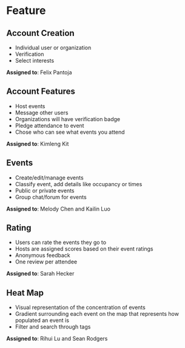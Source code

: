 # Feature

## Account Creation
- Individual user or organization
- Verification
- Select interests

**Assigned to**: Felix Pantoja

## Account Features
- Host events
- Message other users
- Organizations will have verification badge
- Pledge attendance to event
- Chose who can see what events you attend

**Assigned to**: Kimleng Kit

## Events
- Create/edit/manage events
- Classify event, add details like occupancy or times
- Public or private events
- Group chat/forum for events

**Assigned to**: Melody Chen and Kailin Luo


## Rating
-  Users can rate the events they go to
-  Hosts are assigned scores based on their event ratings
-  Anonymous feedback
-  One review per attendee

**Assigned to**: Sarah Hecker

## Heat Map
- Visual representation of the concentration of events
- Gradient surrounding each event on the map that represents how populated an event is
- Filter and search through tags

**Assigned to**: Rihui Lu and Sean Rodgers
